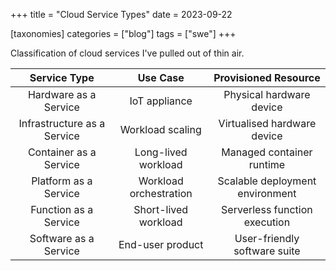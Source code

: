 +++
title = "Cloud Service Types"
date = 2023-09-22

[taxonomies]
categories = ["blog"]
tags = ["swe"]
+++

Classification of cloud services I've pulled out of thin air.

<!-- more -->

|        Service Type         |        Use Case        |      Provisioned Resource       |
|:---------------------------:|:----------------------:|:-------------------------------:|
|    Hardware as a Service    |     IoT appliance      |    Physical hardware device     |
| Infrastructure as a Service |    Workload scaling    |   Virtualised hardware device   |
|   Container as a Service    |  Long-lived workload   |    Managed container runtime    |
|    Platform as a Service    | Workload orchestration | Scalable deployment environment |
|    Function as a Service    |  Short-lived workload  |  Serverless function execution  |
|    Software as a Service    |    End-user product    |  User-friendly software suite   |
